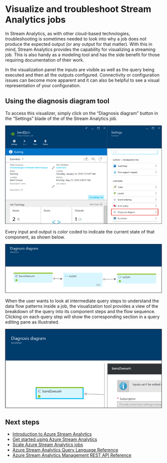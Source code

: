 <properties
	pageTitle="Visualize and troubleshoot Stream Analytics jobs | Microsoft Azure"
	description="Learn how to visualize a Stream Analytics job pipeline for self-service troubleshooting using the diagnostics diagram feature."
	keywords=""
	documentationCenter=""
	services="stream-analytics"
	authors="jeffstokes72"
	manager="paulettm"
	editor="cgronlun"
/>

<tags
	ms.service="stream-analytics"
	ms.devlang="na"
	ms.topic="article"
	ms.tgt_pltfrm="na"
	ms.workload="data-services"
	ms.date="07/27/2016"
	ms.author="jeffstok"
/>


# Visualize and troubleshoot Stream Analytics jobs

In Stream Analytics, as with other cloud-based technologies, troubleshooting is sometimes needed to look into why a job does not produce the expected output (or any output for that matter). With this in mind, Stream Analytics provides the capability for visualizing a streaming job. This is also handy as a modeling tool and has the side benefit for those requiring documentation of their work.

In the visualization panel the inputs are visible as well as the query being executed and then all the outputs configured. Connectivity or configuration issues can become more apparent and it can also be helpful to see a visual representation of your configuration.

## Using the diagnosis diagram tool

To access this visualizer, simply click on the “Diagnosis diagram” button in the “Settings” blade of the of the Stream Analytics job.

![stream-analytics-troubleshoot-visualization-diagnosis-diagram](./media/stream-analytics-troubleshoot-visualization/stream-analytics-troubleshoot-visualization-diagnosis-diagram1.png)

Every input and output is color coded to indicate the current state of that component, as shown below.

![stream-analytics-troubleshoot-visualization-input-map](./media/stream-analytics-troubleshoot-visualization/stream-analytics-troubleshoot-visualization-input-map.png)

When the user wants to look at intermediate query steps to understand the data flow patterns inside a job, the visualization tool provides a view of the breakdown of the query into its component steps and the flow sequence. Clicking on each query step will show the corresponding section in a query editing pane as illustrated. 

![stream-analytics-troubleshoot-visualization-intermediate-steps](./media/stream-analytics-troubleshoot-visualization/stream-analytics-troubleshoot-visualization-intermediate-steps.png)




## Next steps

- [Introduction to Azure Stream Analytics](stream-analytics-introduction.md)
- [Get started using Azure Stream Analytics](stream-analytics-get-started.md)
- [Scale Azure Stream Analytics jobs](stream-analytics-scale-jobs.md)
- [Azure Stream Analytics Query Language Reference](https://msdn.microsoft.com/library/azure/dn834998.aspx)
- [Azure Stream Analytics Management REST API Reference](https://msdn.microsoft.com/library/azure/dn835031.aspx)
